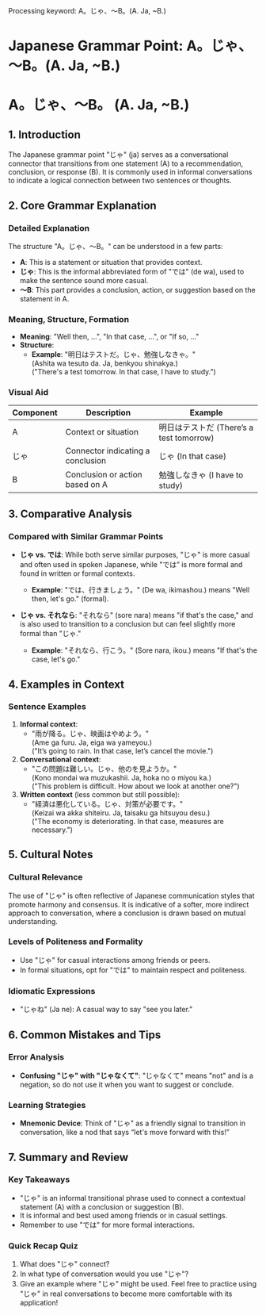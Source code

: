 Processing keyword: A。じゃ、～B。(A. Ja, ~B.)
# Japanese Grammar Point: A。じゃ、～B。(A. Ja, ~B.)
# A。じゃ、～B。 (A. Ja, ~B.)
## 1. Introduction
The Japanese grammar point "じゃ" (ja) serves as a conversational connector that transitions from one statement (A) to a recommendation, conclusion, or response (B). It is commonly used in informal conversations to indicate a logical connection between two sentences or thoughts.
## 2. Core Grammar Explanation
### Detailed Explanation
The structure "A。じゃ、～B。" can be understood in a few parts:
- **A**: This is a statement or situation that provides context.
- **じゃ**: This is the informal abbreviated form of "では" (de wa), used to make the sentence sound more casual.
- **～B**: This part provides a conclusion, action, or suggestion based on the statement in A.
### Meaning, Structure, Formation
- **Meaning**: "Well then, ...", "In that case, ...", or "If so, ..."
- **Structure**:
  - **Example**: "明日はテストだ。じゃ、勉強しなきゃ。"  
    (Ashita wa tesuto da. Ja, benkyou shinakya.)  
    ("There's a test tomorrow. In that case, I have to study.")
### Visual Aid
| Component | Description                                 | Example                           |
|-----------|---------------------------------------------|-----------------------------------|
| A         | Context or situation                        | 明日はテストだ (There’s a test tomorrow) |
| じゃ      | Connector indicating a conclusion           | じゃ (In that case)              |
| B         | Conclusion or action based on A            | 勉強しなきゃ (I have to study)    |
## 3. Comparative Analysis
### Compared with Similar Grammar Points
- **じゃ vs. では**: While both serve similar purposes, "じゃ" is more casual and often used in spoken Japanese, while "では” is more formal and found in written or formal contexts.
  - **Example**: "では、行きましょう。" (De wa, ikimashou.) means "Well then, let's go." (formal).
  
- **じゃ vs. それなら**: "それなら" (sore nara) means "if that's the case," and is also used to transition to a conclusion but can feel slightly more formal than "じゃ."
  - **Example**: "それなら、行こう。" (Sore nara, ikou.) means "If that's the case, let's go."
## 4. Examples in Context
### Sentence Examples
1. **Informal context**:
   - "雨が降る。じゃ、映画はやめよう。"  
     (Ame ga furu. Ja, eiga wa yameyou.)  
     ("It’s going to rain. In that case, let’s cancel the movie.")
2. **Conversational context**:
   - "この問題は難しい。じゃ、他のを見ようか。"  
     (Kono mondai wa muzukashii. Ja, hoka no o miyou ka.)  
     ("This problem is difficult. How about we look at another one?")
3. **Written context** (less common but still possible):
   - "経済は悪化している。じゃ、対策が必要です。"  
     (Keizai wa akka shiteiru. Ja, taisaku ga hitsuyou desu.)  
     ("The economy is deteriorating. In that case, measures are necessary.")
## 5. Cultural Notes 
### Cultural Relevance
The use of "じゃ" is often reflective of Japanese communication styles that promote harmony and consensus. It is indicative of a softer, more indirect approach to conversation, where a conclusion is drawn based on mutual understanding. 
### Levels of Politeness and Formality
- Use "じゃ" for casual interactions among friends or peers.
- In formal situations, opt for "では" to maintain respect and politeness.
### Idiomatic Expressions
- "じゃね" (Ja ne): A casual way to say "see you later."
## 6. Common Mistakes and Tips
### Error Analysis
- **Confusing "じゃ" with "じゃなくて"**: "じゃなくて" means "not" and is a negation, so do not use it when you want to suggest or conclude.
  
### Learning Strategies
- **Mnemonic Device**: Think of "じゃ" as a friendly signal to transition in conversation, like a nod that says “let's move forward with this!”
## 7. Summary and Review
### Key Takeaways
- "じゃ" is an informal transitional phrase used to connect a contextual statement (A) with a conclusion or suggestion (B).
- It is informal and best used among friends or in casual settings.
- Remember to use "では" for more formal interactions.
### Quick Recap Quiz
1. What does "じゃ" connect?
2. In what type of conversation would you use "じゃ"?
3. Give an example where "じゃ" might be used.
Feel free to practice using "じゃ" in real conversations to become more comfortable with its application!
